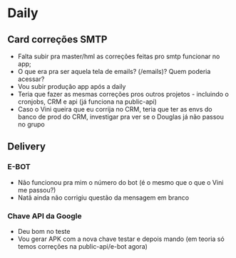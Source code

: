 # Daily

## Card correções SMTP 
- Falta subir pra master/hml as correções feitas pro smtp funcionar no app;
- O que era pra ser aquela tela de emails? (/emails)? Quem poderia acessar?
- Vou subir produção app após a daily
- Teria que fazer as mesmas correções pros outros projetos - incluindo o cronjobs, CRM e api (já funciona na public-api)
- Caso o Vini queira que eu corrija no CRM, teria que ter as envs do banco de prod do CRM, investigar pra ver se o Douglas já não passou no grupo

## Delivery 

### E-BOT
- Não funcionou pra mim o número do bot (é o mesmo que o que o Vini me passou?)
- Natã ainda não corrigiu questão da mensagem em branco

### Chave API da Google
- Deu bom no teste
- Vou gerar APK com a nova chave testar e depois mando (em teoria só temos correções na public-api/e-bot agora)
